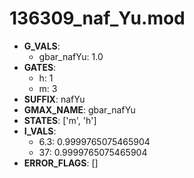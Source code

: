 # 136309_naf_Yu.mod

- **G_VALS**:
  - gbar_nafYu: 1.0
- **GATES**:
  - h: 1
  - m: 3
- **SUFFIX**: nafYu
- **GMAX_NAME**: gbar_nafYu
- **STATES**: ['m', 'h']
- **I_VALS**:
  - 6.3: 0.9999765075465904
  - 37: 0.9999765075465904
- **ERROR_FLAGS**: []
